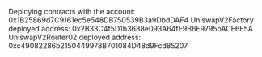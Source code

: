 Deploying contracts with the account: 0x1B25869d7C9161ec5e548DB750539B3a9DbdDAF4
UniswapV2Factory deployed address: 0x2B33C4f5D1b3688e093A64fE9B6E9795bACE6E5A
UniswapV2Router02 deployed address: 0xc49082286b2150449978B701084D48d9Fcd85207